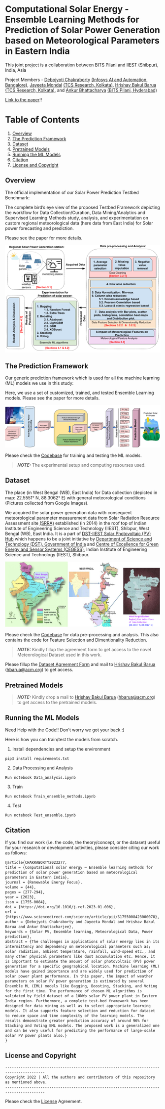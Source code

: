 

# Computational Solar Energy - Ensemble Learning Methods for Prediction of Solar Power Generation based on Meteorological Parameters in Eastern India

This joint project is a collaboration between [BITS Pilani](https://www.bits-pilani.ac.in/) and [IIEST (Shibpur)](https://www.iiests.ac.in/), India, Asia

Project Members - [Debojyoti Chakraborty](https://www.linkedin.com/in/debojyoti-chakraborty-ba03a4179/?originalSubdomain=in) [(Infosys AI and Automation, Bangalore)](https://www.infosys.com/), [Jayeeta Mondal](https://scholar.google.com/citations?user=lW7H0AoAAAAJ&hl=en) [(TCS Research, Kolkata)](https://www.tcs.com/research-and-innovation), [Hrishav Bakul Barua](https://www.researchgate.net/profile/Hrishav-Barua)  [(TCS Research, Kolkata)](https://www.tcs.com/research-and-innovation), and [Ankur Bhattacharya](https://universe.bits-pilani.ac.in/Hyderabad/bhattacharjee/Profile) [(BITS Pilani, Hyderabad)](https://www.bits-pilani.ac.in/)

[Link to the paper](https://www.sciencedirect.com/science/article/pii/S1755008423000078)!!

# Table of Contents

1. [Overview](#Overview)
2. [The Prediction Framework](#The-Prediction-Framework)
3. [Dataset](#Dataset)
4. [Pretrained Models](#Pretrained-Models)
5. [Running the ML Models](#Running-the-ML-Models)
6. [Citation](#Citation)
7. [License and Copyright](#License-and-Copyright)


## Overview

The official implementation of our Solar Power Prediction Testbed Benchmark:  
 
The complete bird’s eye view of the proposed Testbed Framework depicting the workflow for Data Collection/Curation, Data Mining/Analytics and Supervised Learning Methods study, analysis, and experimentation on custom regional meteorological data (here data from East India) for Solar power forecasting and prediction.

Please see the paper for more details.

![My Image](assets/Solar-Flow-Intro.png)


##  The Prediction Framework

Our generic prediction framework which is used for all the machine learning (ML) models we use in this study: 

Here, we use a set of customized, trained, and tested Ensemble Learning models. Please see the paper for more details. 



![My Image](assets/Model_diagram.png)

Please check the [Codebase](src) for training and testing the ML models.

> **_NOTE:_**  The experimental setup and computing resourses used.

##  Dataset

The place (in West Bengal (WB), East India) for Data collection (depicted in map: 22.5551° N, 88.3062° E) with general meteorological conditions (Pictures collected from Google Images).

We acquired the solar power generation data with consequent meteorological  parameter measurement data from Solar Radiation Resource Assessment site [(SRRA)](http://dst-iiestsolarhub.org.in/about_SRRA.php) established (in 2014) in the roof top of Indian Institute of Engineering Science and Technology (IIEST), Shibpur, West Bengal (WB), East India. It is a part of [DST-IIEST Solar Photovoltaic (PV) Hub](http://dst-iiestsolarhub.org.in/about_DST_IIEST_solar_hub.php) which happens to be a joint initiative by [Department of Science and Technology (DST), Government of India](https://dst.gov.in/) and [Centre of Excellence for Green Energy and Sensor Systems (CEGESS)](https://oldwww.iiests.ac.in/index.php/home-g), Indian Institute of Engineering Science and Technology (IIEST), Shibpur.


![My Image](assets/data_coll.png)


Please check the [Codebase](src) for data pre-processing and analysis. This also contains the code for Feature Selection and Dimentionality Reduction.

> **_NOTE:_**  Kindly fillup the agreement form to get access to the novel Meteorological Dataset used in this work.

Please fillup the [Dataset Agreement Form](https://drive.google.com/file/d/1ksj2pvd_eTuGq056TiSCD8wiDI_XEX9z/view?usp=sharing) and mail to [Hrishav Bakul Barua](https://www.researchgate.net/profile/Hrishav-Barua) (hbarua@acm.org) to get access.

##  Pretrained Models



> **_NOTE:_**  Kindly drop a mail to [Hrishav Bakul Barua](https://www.researchgate.net/profile/Hrishav-Barua) (hbarua@acm.org) to get access to the pretrained models.




##  Running the ML Models

Need Help with the Code!! Don't worry we got your back :) 

Here is how you can train/test the models from scratch. 


1) Install dependencies and setup the environment 

~~~
pip3 install requirements.txt
~~~

2) Data Processing and Analysis

~~~
Run notebook Data_analysis.ipynb
~~~


3) Train

~~~
Run notebook Train_ensemble_methods.ipynb
~~~

4) Test

~~~
Run notebook Test_ensemble.ipynb
~~~



##  Citation 

If you find our work (i.e. the code, the theory/concept, or the dataset) useful for your research or development activities, please consider citing our work as follows:


~~~
@article{CHAKRABORTY2023277,
title = {Computational solar energy – Ensemble learning methods for prediction of solar power generation based on meteorological parameters in Eastern India},
journal = {Renewable Energy Focus},
volume = {44},
pages = {277-294},
year = {2023},
issn = {1755-0084},
doi = {https://doi.org/10.1016/j.ref.2023.01.006},
url = {https://www.sciencedirect.com/science/article/pii/S1755008423000078},
author = {Debojyoti Chakraborty and Jayeeta Mondal and Hrishav Bakul Barua and Ankur Bhattacharjee},
keywords = {Solar PV, Ensemble learning, Meteorological Data, Power prediction},
abstract = {The challenges in applications of solar energy lies in its intermittency and dependency on meteorological parameters such as; solar radiation, ambient temperature, rainfall, wind-speed etc., and many other physical parameters like dust accumulation etc. Hence, it is important to estimate the amount of solar photovoltaic (PV) power generation for a specific geographical location. Machine learning (ML) models have gained importance and are widely used for prediction of solar power plant performance. In this paper, the impact of weather parameters on solar PV power generation is estimated by several Ensemble ML (EML) models like Bagging, Boosting, Stacking, and Voting for the first time. The performance of chosen ML algorithms is validated by field dataset of a 10kWp solar PV power plant in Eastern India region. Furthermore, a complete test-bed framework has been designed for data mining as well as to select appropriate learning models. It also supports feature selection and reduction for dataset to reduce space and time complexity of the learning models. The results demonstrate greater prediction accuracy of around 96% for Stacking and Voting EML models. The proposed work is a generalized one and can be very useful for predicting the performance of large-scale solar PV power plants also.}
}
~~~


## License and Copyright


~~~
----------------------------------------------------------------------------------------
Copyright 2022 | All the authors and contributors of this repository as mentioned above.
----------------------------------------------------------------------------------------

~~~

Please check the [License](LICENSE) Agreement.







